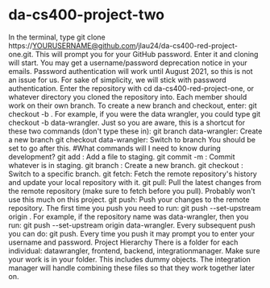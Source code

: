 # da-cs400-project-two
In the terminal, type git clone https://YOURUSERNAME@github.com/jlau24/da-cs400-red-project-one.git.
This will prompt you for your GitHub password. Enter it and cloning will start.
You may get a username/password deprecation notice in your emails. Password authentication will work until August 2021, so this is not an issue for us. For sake of simplicity, we will stick with password authentication.
Enter the repository with cd da-cs400-red-project-one, or whatever directory you cloned the repository into.
Each member should work on their own branch. To create a new branch and checkout, enter: git checkout -b <role-name-lowercase>. For example, if you were the data wrangler, you could type git checkout -b data-wrangler.
Just so you are aware, this is a shortcut for these two commands (don't type these in):
git branch data-wrangler: Create a new branch
git checkout data-wrangler: Switch to branch
You should be set to go after this.
#What commands will I need to know during development?
git add <file-name>: Add a file to staging.
git commit -m <message>: Commit whatever is in staging.
git branch <branch-name>: Create a new branch.
git checkout <branch-name>: Switch to a specific branch.
git fetch: Fetch the remote repository's history and update your local repository with it.
git pull: Pull the latest changes from the remote repository (make sure to fetch before you pull).
Probably won't use this much on this project.
git push: Push your changes to the remote repository.
The first time you push you need to run: git push --set-upstream origin <repository-name>. For example, if the repository name was data-wrangler, then you run: git push --set-upstream origin data-wrangler.
Every subsequent push you can do: git push.
Every time you push it may prompt you to enter your username and password.
Project Hierarchy
There is a folder for each individual: datawrangler, frontend, backend, integrationmanager.
Make sure your work is in your folder. This includes dummy objects.
The integration manager will handle combining these files so that they work together later on.
